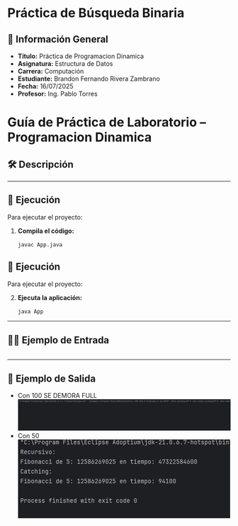 
# Práctica de Búsqueda Binaria

## 📌 Información General

- **Título:** Práctica de Programacion Dinamica
- **Asignatura:** Estructura de Datos
- **Carrera:** Computación
- **Estudiante:** Brandon Fernando Rivera Zambrano
- **Fecha:** 16/07/2025
- **Profesor:** Ing. Pablo Torres

# Guía de Práctica de Laboratorio – Programacion Dinamica

## 🛠️ Descripción

---

## 🚀 Ejecución

Para ejecutar el proyecto:

1. **Compila el código:**
   ```bash
   javac App.java

## 🚀 Ejecución

Para ejecutar el proyecto:

2. **Ejecuta la aplicación:**
   ```bash
   java App

----
## 🧑‍💻 Ejemplo de Entrada

```plaintext
```
----

## 📌 Ejemplo de Salida

- Con 100
SE DEMORA FULL
![img.png](img.png)
- Con 50
![img_1.png](img_1.png)